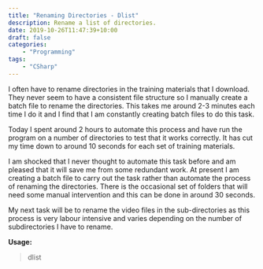 ```yaml
---
title: "Renaming Directories - Dlist"
description: Rename a list of directories.
date: 2019-10-26T11:47:39+10:00
draft: false
categories:
    - "Programming"
tags:
    - "CSharp"
---
```


I often have to rename directories in the training materials that I download. They never seem to have a consistent file structure so I manually create a batch file to rename the directories. This takes me around 2-3 minutes each time I do it and I find that I am constantly creating batch files to do this task.

Today I spent around 2 hours to automate this process and have run the program on a number of directories to test that it works correctly. It has cut my time down to around 10 seconds for each set of training materials.

I am shocked that I never thought to automate this task before and am pleased that it will save me from some redundant work. At present I am creating a batch file to carry out the task rather than automate the process of renaming the directories. There is the occasional set of folders that will need some manual intervention and this can be done in around 30 seconds.

My next task will be to rename the video files in the sub-directories as this process is very labour intensive and varies depending on the number of subdirectories I have to rename.

**Usage:**

> dlist
